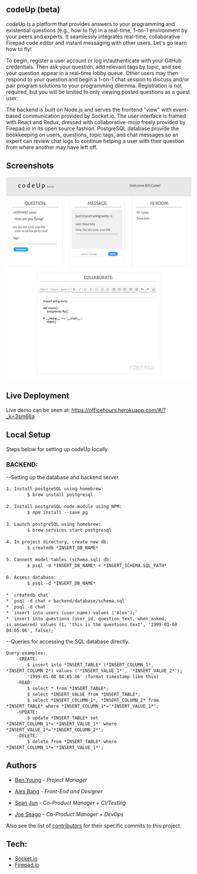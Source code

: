 ## codeUp (beta)
codeUp is a platform that provides answers to your programming and existential questions (e.g., how to fly) in a real-time, 1-on-1 environment by your peers and experts. It seamlessly integrates real-time, collaborative Firepad code editor and instant messaging with other users. Let's go learn how to fly!

To begin, register a user account or log in/authenticate with your GitHub credentials. Then ask your question, add relevant tags by topic, and see your question appear in a real-time lobby queue. Other users may then respond to your question and begin a 1-on-1 chat session to discuss and/or pair program solutions to your programming dilemma. Registration is not required, but you will be limited to only viewing posted questions as a guest user.

The backend is built on Node.js and serves the frontend "view" with event-based communication provided by Socket.io. The user interface is framed with React and Redux, dressed with collaborative-mojo freely provided by Firepad.io in its open source fashion. PostgreSQL database provide the bookkeeping on users, questions, topic tags, and chat messages so an expert can review chat logs to continue helping a user with their question from where another may have left off.

## Screenshots

![codeUP beta screenshot](./img/chatroom.png "codeUp")


## Live Deployment

Live demo can be seen at: https://officehours.herokuapp.com/#/?_k=3sm66a

## Local Setup

Steps below for setting up codeUp locally.

### BACKEND:
--Setting up the database and backend server.

	1. Install postgreSQL using homebrew:
			$ brew install postgresql

	2. Install postgreSQL node-module using NPM:
			$ npm install --save pg

	3. Launch postgreSQL using homebrew:
			$ brew services start postgresql

	4. In project directory, create new db:
			$ createdb *INSERT_DB_NAME*

	5. Connect model tables (schema.sql) db:
			$ psql -d *INSERT_DB_NAME* < *INSERT_SCHEMA.SQL_PATH*

	6. Access database:
			$ psql -d *INSERT_DB_NAME*

	* `createdb chat`
	* `psql -d chat < backend/database/schema.sql`
	* `psql -d chat`
	* `insert into users (user_name) values ('Alex');`
	* `insert into questions (user_id, question_text, when_asked, is_answered) values (1, 'this is the questions text', '1999-01-08 04:05:06', false);`

--Queries for accessing the SQL database directly.

	Query examples:
		-CREATE:
			$ insert into *INSERT_TABLE* (*INSERT_COLUMN_1*, *INSERT_COLUMN_2*) values ('*INSERT_VALUE_1*', '*INSERT_VALUE_2*');
			'1999-01-08 04:05:06' (format timestamp like this)
		-READ:
			$ select * from *INSERT_TABLE*;
			$ select *INSERT_VALUE from *INSERT_TABLE*;
			$ select *INSERT_COLUMN_1*, *INSERT_COLUMN_2* from *INSERT_TABLE* where *INSERT_COLUMN_1*='*INSERT_VALUE_1*';
		-UPDATE:
			$ update *INSERT_TABLE* set *INSERT_COLUMN_1*='*INSERT_VALUE_1*' where *INSERT_VALUE_2*='*INSERT_COLUMN_2*';
		-DELETE:
			$ delete from *INSERT_TABLE* where *INSERT_COLUMN_1*='*INSERT_VALUE_1*';

## Authors

* [Ben Young](https://github.com/URL) - *Project Manager*

* [Alex Bang](https://github.com/URL) - *Front-End and Designer*

* [Sean Jun](https://github.com/URL) - *Co-Product Manager + CI/Testing*

* [Joe Seago](https://github.com/URL) - *Co-Product Manager + DevOps*

Also see the list of [contributors](https://github.com/seanjun21/code-roulette/contributors) for their specific commits to this project.

## Tech:

* [Socket.io](http://socket.io)
* [Firepad.io](https://firepad.io)

